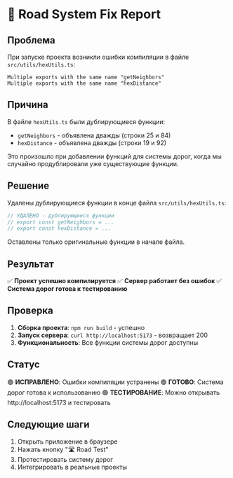 # 🔧 Road System Fix Report

## Проблема

При запуске проекта возникли ошибки компиляции в файле `src/utils/hexUtils.ts`:

```
Multiple exports with the same name "getNeighbors"
Multiple exports with the same name "hexDistance"
```

## Причина

В файле `hexUtils.ts` были дублирующиеся функции:
- `getNeighbors` - объявлена дважды (строки 25 и 84)
- `hexDistance` - объявлена дважды (строки 19 и 92)

Это произошло при добавлении функций для системы дорог, когда мы случайно продублировали уже существующие функции.

## Решение

Удалены дублирующиеся функции в конце файла `src/utils/hexUtils.ts`:

```typescript
// УДАЛЕНО - дублирующиеся функции
// export const getNeighbors = ...
// export const hexDistance = ...
```

Оставлены только оригинальные функции в начале файла.

## Результат

✅ **Проект успешно компилируется**
✅ **Сервер работает без ошибок**
✅ **Система дорог готова к тестированию**

## Проверка

1. **Сборка проекта**: `npm run build` - успешно
2. **Запуск сервера**: `curl http://localhost:5173` - возвращает 200
3. **Функциональность**: Все функции системы дорог доступны

## Статус

🟢 **ИСПРАВЛЕНО**: Ошибки компиляции устранены
🟢 **ГОТОВО**: Система дорог готова к использованию
🟢 **ТЕСТИРОВАНИЕ**: Можно открывать http://localhost:5173 и тестировать

## Следующие шаги

1. Открыть приложение в браузере
2. Нажать кнопку "🛣️ Road Test" 
3. Протестировать систему дорог
4. Интегрировать в реальные проекты
